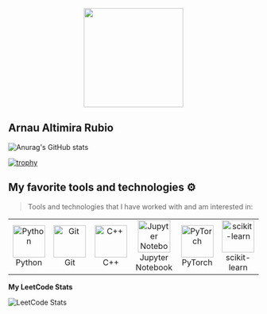 <div id="header" align="center">
  <img src="https://media3.giphy.com/media/v1.Y2lkPTc5MGI3NjExMm5mcnZzMXN2c3RtZ2hycjM5bmgzdmlrZnpzdG03aWRvNzZhcmc3aCZlcD12MV9zdGlja2Vyc19zZWFyY2gmY3Q9cw/WFZvB7VIXBgiz3oDXE/giphy.webp" width="200"/>
</div>

## Arnau Altimira Rubio

![Anurag's GitHub stats](https://github-readme-stats.vercel.app/api?username=ArnauAlti&show_icons=true&theme=radical)



[![trophy](https://github-profile-trophy.vercel.app/?username=ArnauAlti&theme=onedark)](https://github.com/ryo-ma/github-profile-trophy)

## My favorite tools and technologies ⚙️

> Tools and technologies that I have worked with and am interested in:

<table>
  <tr>
    <td align="center" width="96">
        <img src="https://techstack-generator.vercel.app/python-icon.svg" alt="Python" width="65" height="65" />
      <br>Python
    </td>
    <td align="center" width="96">
        <img src="https://techstack-generator.vercel.app/github-icon.svg" width="65" height="65" alt="Git" />
      <br>Git
    </td>
    <td align="center" width="96">
        <img src="https://techstack-generator.vercel.app/cpp-icon.svg" alt="C++" width="65" height="65" />
      <br>C++
    </td>
    <td align="center" width="96">
        <img src="https://upload.wikimedia.org/wikipedia/commons/thumb/3/38/Jupyter_logo.svg/1767px-Jupyter_logo.svg.png" alt="Jupyter Notebook" width="65" height="65" />
      <br>Jupyter Notebook
    </td>
    <td align="center" width="96">
        <img src="https://upload.wikimedia.org/wikipedia/commons/thumb/1/10/PyTorch_logo_icon.svg/1200px-PyTorch_logo_icon.svg.png" alt="PyTorch" width="65" height="65" />
      <br>PyTorch
    </td>
    <td align="center" width="96">
        <img src="https://upload.wikimedia.org/wikipedia/commons/thumb/0/05/Scikit_learn_logo_small.svg/1200px-Scikit_learn_logo_small.svg.png" alt="scikit-learn" width="65" height="65" />
      <br>scikit-learn
    </td>
  </tr>
</table>

<b>My LeetCode Stats</b>

![LeetCode Stats](https://leetcard.jacoblin.cool/ArnauAlti?theme=dark&font=Fira%20Code)
